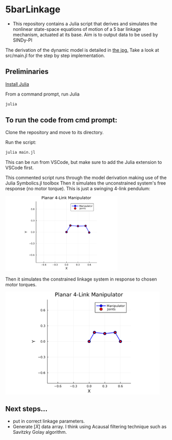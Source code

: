# 5barLinkage

- This repository contains a Julia script that derives and simulates the nonlinear state-space equations of motion of a 5 bar linkage mechanism, actuated at its base. Aim is to output data to be used by SINDy-PI

The derivation of the dynamic model is detailed in [the jpg.](./hand_derivation.jpg)
Take a look at src/main.jl for the step by step implementation.

## Preliminaries
[Install Julia](https://docs.julialang.org/en/v1/manual/installation/)

From a command prompt, run Julia

```bash
julia
```

## To run the code from cmd prompt:
Clone the repository and move to its directory.

Run the script:

```bash
julia main.jl
```
This can be run from VSCode, but make sure to add the Julia extension to VSCode first.

This commented script runs through the model derivation making use of the Julia Symbolics.jl toolbox
Then it simulates the unconstrained system's free response (no motor torque). This is just a swinging 4-link pendulum:

 <img src="./plots/unconstrained_system.gif" alt="pendulum_response_gif" width="350"/>
 
Then it simulates the constrained linkage system in response to chosen motor torques. 

<img src="./plots/constrained_system.gif" alt="constrained_motion_gif" width="480"/>

## Next steps...
- put in correct linkage parameters.
- Generate $[\dot{X}]$  data array. I think using Acausal filtering technique such as Savitzky Golay algorithm.

